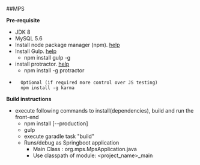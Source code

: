 ##MPS

**Pre-requisite**
- JDK 8
- MySQL 5.6
- Install node package manager (npm). [help](https://treehouse.github.io/installation-guides/mac/node-mac.html)
- Install Gulp. [help](https://peidongwang.wordpress.com/2016/07/02/how-to-install-gulp-and-bower-globally-on-mac-osx/)
    - npm install gulp -g
- install protractor. [help](http://www.protractortest.org)
  - npm install -g protractor
- ```
    Optional (if required more control over JS testing) 
    npm install -g karma 
  ``` 
**Build instructions**
* execute following commands to install(dependencies), build and run the front-end
  * npm install [--production]
  * gulp
  * execute garadle task "build"
  * Runs/debug as Springboot application
      * Main Class : org.mps.MpsApplication.java
      * Use classpath of module: <project_name>_main